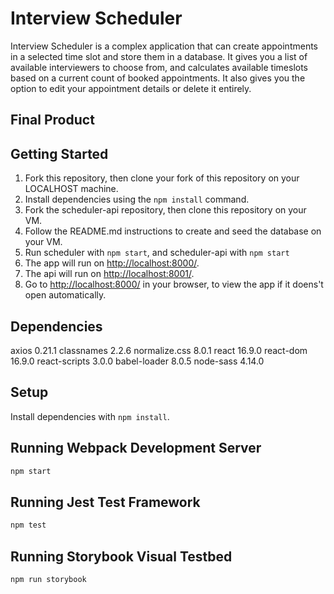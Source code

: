 # Interview Scheduler

Interview Scheduler is a complex application that can create appointments in a selected time slot and store them in a database. It gives you a list of available interviewers to choose from, and calculates available timeslots based on a current count of booked appointments. It also gives you the option to edit your appointment details or delete it entirely.  

## Final Product


## Getting Started

1. Fork this repository, then clone your fork of this repository on your LOCALHOST machine.
2. Install dependencies using the `npm install` command.
3. Fork the scheduler-api repository, then clone this repository on your VM.
4. Follow the README.md instructions to create and seed the database on your VM.
5. Run scheduler with `npm start`, and scheduler-api with `npm start`  
6. The app will run on <http://localhost:8000/>.
7. The api will run on <http://localhost:8001/>.
4. Go to <http://localhost:8000/> in your browser, to view the app if it doens't open automatically.


## Dependencies

 axios 0.21.1
 classnames 2.2.6
 normalize.css 8.0.1
 react 16.9.0
 react-dom 16.9.0
 react-scripts 3.0.0
 babel-loader 8.0.5
 node-sass 4.14.0


## Setup

Install dependencies with `npm install`.

## Running Webpack Development Server

```sh
npm start
```

## Running Jest Test Framework

```sh
npm test
```

## Running Storybook Visual Testbed

```sh
npm run storybook
```
